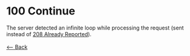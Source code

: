 # 100 Continue

The server detected an infinite loop while processing the request (sent instead of [208 Already Reported](../2xx/208.md)).
<br />
<br />
[<-- Back](../../http_codes.md)